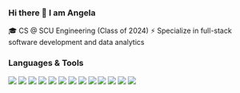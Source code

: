 ### Hi there 👋  I am Angela

<!--
**angelahuang3/angelahuang3** is a ✨ _special_ ✨ repository because its `README.md` (this file) appears on your GitHub profile.

Here are some ideas to get you started:

- 🔭 I’m currently working on ...
- 🌱 I’m currently learning ...
- 👯 I’m looking to collaborate on ...
- 🤔 I’m looking for help with ...
- 💬 Ask me about ...
- 📫 How to reach me: ...
- 😄 Pronouns: ...
- ⚡ Fun fact: ...
-->
🎓 CS @ SCU Engineering (Class of 2024)
⚡ Specialize in full-stack software development and data analytics

### Languages & Tools

<img src="https://img.shields.io/badge/-Java-f89820?style=flat&logo=java&logoColor=white"> 
<img src="https://img.shields.io/badge/-JavaScript-f7df1e?style=flat&logo=javascript&logoColor=black"> 
<img src="https://img.shields.io/badge/-Python-3776ab?style=flat&logo=python&logoColor=white"> 
<img src="https://img.shields.io/badge/-C-00599c?style=flat&logo=c&logoColor=white"> 
<img src="https://img.shields.io/badge/-SQL-4DB33D?style=flat&logo=sql&logoColor=white"> 
<img src="https://img.shields.io/badge/-HTML-e34f26?style=flat&logo=html5&logoColor=white"> 
<img src="https://img.shields.io/badge/-CSS-9400D3?style=flat&logo=css3&logoColor=white"> 
<img src="http://img.shields.io/badge/-Node-430098?style=flat&logo=Node.js&logoColor=white"> 
<img src="https://img.shields.io/badge/-Express-787878?style=flat&logo=express&logoColor=ffffff"> 
<img src="https://img.shields.io/badge/-React-000000?style=flat&logo=react&logoColor=00c8ff"> 
<img src="https://img.shields.io/badge/-Bootstrap-563D7C?style=flat&logo=bootstrap&logoColor=white"> 
<img src="http://img.shields.io/badge/-Linux-FCC624?style=flat&logo=linux&logoColor=black"> 
<img src="http://img.shields.io/badge/-Git-F05032?style=flat&logo=git&logoColor=FFFFFF"> 
